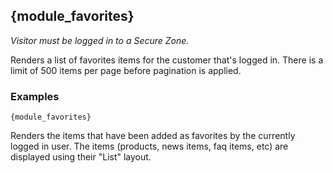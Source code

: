 ## {module_favorites}

*Visitor must be logged in to a Secure Zone.* 

Renders a list of favorites items for the customer that's logged in. There is a limit of 500 items per page before pagination is applied.

### Examples

`{module_favorites}`

Renders the items that have been added as favorites by the currently logged in user. The items (products, news items, faq items, etc) are displayed using their "List" layout.
